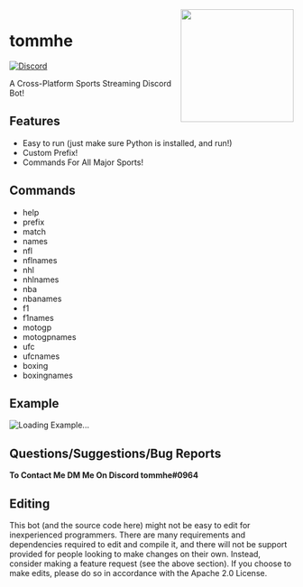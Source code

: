 <img align="right" src="https://cdn.discordapp.com/attachments/778364709660524546/809214545620893746/duggo.png" height="200" width="200">

# tommhe

[![Discord](https://discordapp.com/api/guilds/147698382092238848/widget.png)](https://discord.gg/PrNds6W)<br>

A Cross-Platform Sports Streaming Discord Bot!


## Features
  * Easy to run (just make sure Python is installed, and run!)
  * Custom Prefix!
  * Commands For All Major Sports!

## Commands
  * help
  * prefix
  * match
  * names
  * nfl
  * nflnames
  * nhl
  * nhlnames
  * nba
  * nbanames
  * f1 
  * f1names 
  * motogp
  * motogpnames
  * ufc
  * ufcnames
  * boxing
  * boxingnames


## Example
![Loading Example...](https://imgur.com/BoXtuJZ.gif)


## Questions/Suggestions/Bug Reports
**To Contact Me DM Me On Discord tommhe#0964**

## Editing
This bot (and the source code here) might not be easy to edit for inexperienced programmers. There are many requirements and dependencies required to edit and compile it, and there will not be support provided for people looking to make changes on their own. Instead, consider making a feature request (see the above section). If you choose to make edits, please do so in accordance with the Apache 2.0 License.
